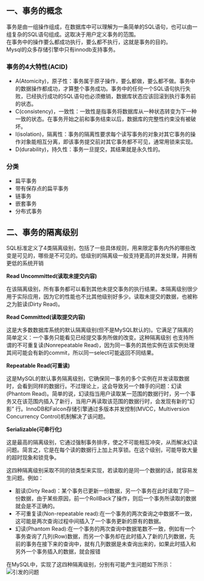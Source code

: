 ## 一、事务的概念
事务是由一组操作组成，在数据库中可以理解为一条简单的SQL语句，也可以由一组复杂的SQL语句组成。这取决于用户定义事务的范围。
<br>
在事务中的操作要么都成功执行，要么都不执行，这就是事务的目的。
<br>
Mysql的众多存储引擎中只有innodb支持事务。

### 事务的4大特性(ACID)
- A(Atomicity)，原子性：事务属于原子操作，要么都做，要么都不做。事务中的数据操作都成功，才算整个事务成功。事务中的任何一个SQL语句执行失败，已经执行成功的SQL语句也必须撤销，数据库状态应该回滚到执行事务前的状态。
- C(consistency)，一致性：一致性是指事务将数据库从一种状态转变为下一种一致的状态。在事务开始之前和事务结束以后，数据库的完整性约束没有被破坏。
- I(isolation)，隔离性：事务的隔离性要求每个读写事务的对象对其它事务的操作对象能相互分离，即该事务提交前对其它事务都不可见，通常用锁来实现。
- D(durability)，持久性：事务一旦提交，其结果就是永久性的。

### 分类
- 扁平事务
- 带有保存点的扁平事务
- 链事务
- 嵌套事务
- 分布式事务

## 二、事务的隔离级别

SQL标准定义了4类隔离级别，包括了一些具体规则，用来限定事务内外的哪些改变是可见的，哪些是不可见的。低级别的隔离级一般支持更高的并发处理，并拥有更低的系统开销


**Read Uncommitted(读取未提交内容)**

在该隔离级别，所有事务都可以看到其他未提交事务的执行结果。本隔离级别很少用于实际应用，因为它的性能也不比其他级别好多少。读取未提交的数据，也被称之为脏读(Dirty Read)。

**Read Committed(读取提交内容)**

这是大多数数据库系统的默认隔离级别(但不是MySQL默认的)。它满足了隔离的简单定义：一个事务只能看见已经提交事务所做的改变。这种隔离级别 也支持所谓的不可重复读(Nonrepeatable Read)，因为同一事务的其他实例在该实例处理其间可能会有新的commit，所以同一select可能返回不同结果。

**Repeatable Read(可重读)**

这是MySQL的默认事务隔离级别，它确保同一事务的多个实例在并发读取数据时，会看到同样的数据行。不过理论上，这会导致另一个棘手的问题：幻读 (Phantom Read)。简单的说，幻读指当用户读取某一范围的数据行时，另一个事务又在该范围内插入了新行，当用户再读取该范围的数据行时，会发现有新的“幻影” 行。InnoDB和Falcon存储引擎通过多版本并发控制(MVCC，Multiversion Concurrency Control)机制解决了该问题。

**Serializable(可串行化)**

这是最高的隔离级别，它通过强制事务排序，使之不可能相互冲突，从而解决幻读问题。简言之，它是在每个读的数据行上加上共享锁。在这个级别，可能导致大量的超时现象和锁竞争。



这四种隔离级别采取不同的锁类型来实现，若读取的是同一个数据的话，就容易发生问题。例如：
- 脏读(Dirty Read)：某个事务已更新一份数据，另一个事务在此时读取了同一份数据，由于某些原因，前一个RollBack了操作，则后一个事务所读取的数据就会是不正确的。
- 不可重复读(Non-repeatable read):在一个事务的两次查询之中数据不一致，这可能是两次查询过程中间插入了一个事务更新的原有的数据。
- 幻读(Phantom Read):在一个事务的两次查询中数据笔数不一致，例如有一个事务查询了几列(Row)数据，而另一个事务却在此时插入了新的几列数据，先前的事务在接下来的查询中，就有几列数据是未查询出来的，如果此时插入和另外一个事务插入的数据，就会报错


在MySQL中，实现了这四种隔离级别，分别有可能产生问题如下所示：
![引发的问题](/image/transcation/事务隔离级别.png)


